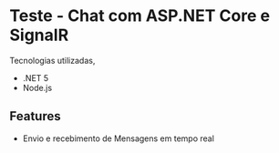 # Teste - Chat com ASP.NET Core e SignalR
Tecnologias utilizadas,
- .NET 5
- Node.js

## Features

- Envio e recebimento de Mensagens em tempo real
